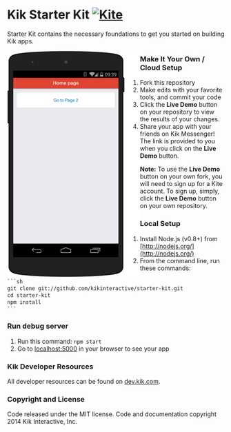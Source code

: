 # Kik Starter Kit [![Kite](https://usekite.com/live-demo-button.png)](https://usekite.com/deploy)

Starter Kit contains the necessary foundations to get you started on building Kik apps. 

<img align="left" style="float:left;" src="sample.png">


### Make It Your Own / Cloud Setup

  1. Fork this repository
  2. Make edits with your favorite tools, and commit your code
  3. Click the **Live Demo** button on your repository to view the results of your changes.
  4. Share your app with your friends on Kik Messenger! The link is provided to you when you click on the **Live Demo** button.  

**Note:** To use the **Live Demo** button on your own fork, you will need to sign up for a Kite account. To sign up, simply, click the **Live Demo** button on your own repository.   


### Local Setup

  1. Install Node.js (v0.8+) from [http://nodejs.org/](http://nodejs.org/)
  2. From the command line, run these commands:

    ```sh
    git clone git://github.com/kikinteractive/starter-kit.git
    cd starter-kit
    npm install
    ```


### Run debug server

1. Run this command: `npm start`
2. Go to [localhost:5000](http://localhost:5000/) in your browser to see your app


### Kik Developer Resources

All developer resources can be found on [dev.kik.com](http://dev.kik.com/).


### Copyright and License

Code released under the MIT license. Code and documentation copyright 2014 Kik Interactive, Inc.
